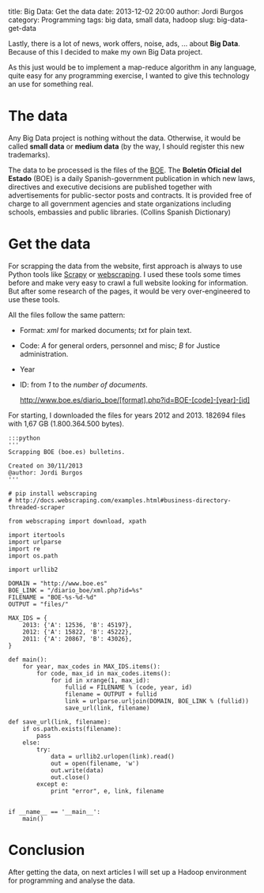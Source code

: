 title: Big Data: Get the data
date: 2013-12-02 20:00
author: Jordi Burgos
category: Programming
tags: big data, small data, hadoop
slug: big-data-get-data

Lastly, there is a lot of news, work offers, noise, ads, ... about **Big Data**. Because of this I decided to make my own Big Data project.

As this just would be to implement a map-reduce algorithm in any language, quite easy for any programming exercise, I wanted to give this technology an use for something real.

The data
========

Any Big Data project is nothing without the data. Otherwise, it would be called **small data** or   **medium data** (by the way, I should register this new trademarks).

The data to be processed is the files of the [BOE](http://www.boe.es). The **Bolet&iacute;n Oficial del Estado** (BOE) is a daily Spanish-government publication in which new laws, directives and executive decisions are published together with advertisements for public-sector posts and contracts. It is provided free of charge to all government agencies and state organizations including schools, embassies and public libraries. (Collins Spanish Dictionary)


Get the data
============

For scrapping the data from the website, first approach is always to use Python tools like [Scrapy](http://scrapy.org/) or [webscraping](http://docs.webscraping.com/index.html). I used these tools some times before and make very easy to crawl a full website looking for information. But after some research of the pages, it would be very over-engineered to use these tools.

All the files follow the same pattern:

* Format: *xml* for marked documents; *txt* for plain text.
* Code: *A* for general orders, personnel and misc; *B* for Justice administration.
* Year
* ID: from *1* to the *number of documents*.


    http://www.boe.es/diario_boe/[format].php?id=BOE-[code]-[year]-[id]

For starting, I downloaded the files for years 2012 and 2013. 182694 files with 1,67 GB (1.800.364.500 bytes).

    :::python
    '''
    Scrapping BOE (boe.es) bulletins.

    Created on 30/11/2013
    @author: Jordi Burgos
    '''

    # pip install webscraping
    # http://docs.webscraping.com/examples.html#business-directory-threaded-scraper

    from webscraping import download, xpath

    import itertools
    import urlparse
    import re
    import os.path

    import urllib2

    DOMAIN = "http://www.boe.es"
    BOE_LINK = "/diario_boe/xml.php?id=%s"
    FILENAME = "BOE-%s-%d-%d"
    OUTPUT = "files/"

    MAX_IDS = {
        2013: {'A': 12536, 'B': 45197},
        2012: {'A': 15822, 'B': 45222},    
        2011: {'A': 20867, 'B': 43026},    
    }

    def main():
        for year, max_codes in MAX_IDS.items():
            for code, max_id in max_codes.items():
                for id in xrange(1, max_id):
                    fullid = FILENAME % (code, year, id)
                    filename = OUTPUT + fullid
                    link = urlparse.urljoin(DOMAIN, BOE_LINK % (fullid))
                    save_url(link, filename)

    def save_url(link, filename):
        if os.path.exists(filename):
            pass
        else:
            try:
                data = urllib2.urlopen(link).read()
                out = open(filename, 'w')
                out.write(data)
                out.close()
            except e:
                print "error", e, link, filename


    if __name__ == '__main__':
        main()


Conclusion
==========

After getting the data, on next articles I will set up a Hadoop environment for programming and analyse the data.
